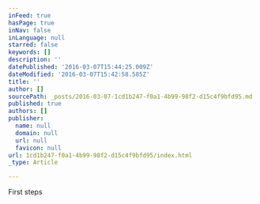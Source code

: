 ```yaml
---
inFeed: true
hasPage: true
inNav: false
inLanguage: null
starred: false
keywords: []
description: ''
datePublished: '2016-03-07T15:44:25.009Z'
dateModified: '2016-03-07T15:42:58.585Z'
title: ''
author: []
sourcePath: _posts/2016-03-07-1cd1b247-f0a1-4b99-98f2-d15c4f9bfd95.md
published: true
authors: []
publisher:
  name: null
  domain: null
  url: null
  favicon: null
url: 1cd1b247-f0a1-4b99-98f2-d15c4f9bfd95/index.html
_type: Article

---
```

First steps